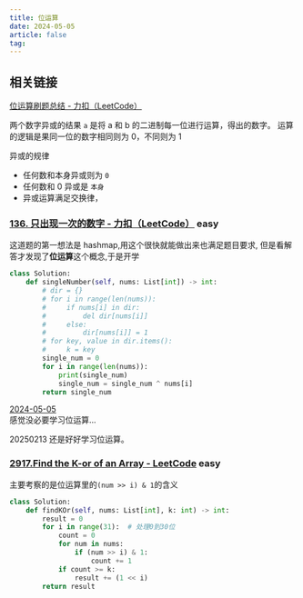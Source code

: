 ```yaml
---
title: 位运算
date: 2024-05-05
article: false
tag:
---
```


## 相关链接
[位运算刷题总结 - 力扣（LeetCode）](https://leetcode.cn/circle/discuss/V8L7Ji/)

两个数字异或的结果 `a` 是将 a 和 b 的二进制每一位进行运算，得出的数字。 运算的逻辑是果同一位的数字相同则为 0，不同则为 1

异或的规律  
- 任何数和本身异或则为 `0`  
- 任何数和 0 异或是 `本身`  
- 异或运算满足交换律，

### [136. 只出现一次的数字 - 力扣（LeetCode）](https://leetcode.cn/problems/single-number/description/) easy
  
这道题的第一想法是 hashmap,用这个很快就能做出来也满足题目要求, 但是看解答才发现了**位运算**这个概念,于是开学
```python
class Solution:
    def singleNumber(self, nums: List[int]) -> int:
        # dir = {}
        # for i in range(len(nums)):
        #     if nums[i] in dir:
        #         del dir[nums[i]]
        #     else:
        #         dir[nums[i]] = 1
        # for key, value in dir.items():
        #     k = key
        single_num = 0
        for i in range(len(nums)):
            print(single_num)
            single_num = single_num ^ nums[i]
        return single_num
```

[2024-05-05](2024-05-05)  
感觉没必要学习位运算...

20250213
还是好好学习位运算。

### [2917.Find the K-or of an Array - LeetCode](https://leetcode.com/problems/find-the-k-or-of-an-array/description/?source=vscode) easy
主要考察的是位运算里的`(num >> i) & 1`的含义
```python
class Solution:
    def findKOr(self, nums: List[int], k: int) -> int:
        result = 0
        for i in range(31):  # 处理0到30位
            count = 0
            for num in nums:
                if (num >> i) & 1:
                    count += 1
            if count >= k:
                result += (1 << i)
        return result
```

